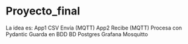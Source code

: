 # Proyecto_final

La idea es:
    App1
        CSV
	Envía (MQTT)
    App2
        Recibe (MQTT)
	Procesa con Pydantic
	Guarda en BDD
    BD	Postgres
    Grafana
    Mosquitto